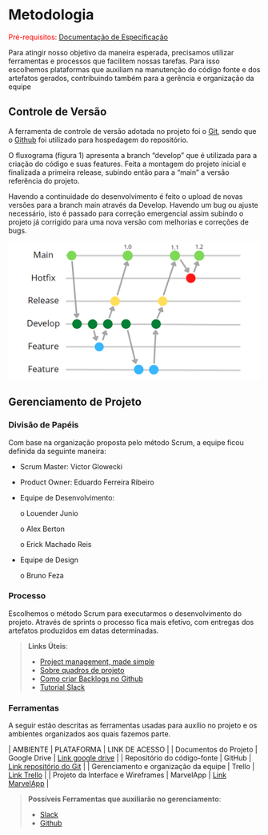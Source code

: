 
# Metodologia

<span style="color:red">Pré-requisitos: <a href="2-Especificação do Projeto.md"> Documentação de Especificação</a></span>

Para atingir nosso objetivo da maneira esperada, precisamos utilizar ferramentas e processos que facilitem nossas tarefas. Para isso escolhemos plataformas que auxiliam na manutenção do código fonte e dos artefatos gerados, contribuindo também para a gerência e organização da equipe

## Controle de Versão

A ferramenta de controle de versão adotada no projeto foi o
[Git](https://git-scm.com/), sendo que o [Github](https://github.com)
foi utilizado para hospedagem do repositório.

O fluxograma (figura 1) apresenta a branch “develop” que é utilizada para a criação do código e suas features. Feita a montagem do projeto inicial e finalizada a primeira release, subindo então para a “main” a versão referência do projeto. 

Havendo a continuidade do desenvolvimento é feito o upload de novas versões para a branch main através da Develop. Havendo um bug ou ajuste necessário, isto é passado para correção emergencial assim subindo o projeto já corrigido para uma nova versão com melhorias e correções de bugs. 

![Figura 1, Fluxograma da gestão do código fonte](./img/Figura%201%20-%20Fluxograma%20da%20gest%C3%A3o%20do%20c%C3%B3digo%20fonte.png)


## Gerenciamento de Projeto

### Divisão de Papéis

Com base na organização proposta pelo método Scrum, a equipe ficou definida da seguinte maneira: 

-	Scrum Master: Victor Glowecki 
-	Product Owner: Eduardo Ferreira Ribeiro 
-	Equipe de Desenvolvimento:

    o	Louender Junio 

    o	Alex Berton 

    o	Erick Machado Reis 

-	Equipe de Design 

    o	Bruno Feza 

### Processo

Escolhemos o método Scrum para executarmos o desenvolvimento do projeto. Através de sprints o processo fica mais efetivo, com entregas dos artefatos produzidos em datas determinadas.
 
> **Links Úteis**:
> - [Project management, made simple](https://github.com/features/project-management/)
> - [Sobre quadros de projeto](https://docs.github.com/pt/github/managing-your-work-on-github/about-project-boards)
> - [Como criar Backlogs no Github](https://www.youtube.com/watch?v=RXEy6CFu9Hk)
> - [Tutorial Slack](https://slack.com/intl/en-br/)

### Ferramentas

A seguir estão descritas as ferramentas usadas para auxílio no projeto e os ambientes organizados aos quais fazemos parte. 

| AMBIENTE | PLATAFORMA | LINK DE ACESSO |
| Documentos do Projeto | Google Drive | [Link google drive](https://drive.google.com/drive/folders/1NcYg35WwmGHfOpKyJ-9AuJ5Mizn_NnXj ) |
| Repositório do código-fonte | GitHub | [Link repositório do Git](https://github.com/ICEI-PUC-Minas-PMV-ADS/pmv-ads-2022-1-e1-proj-web-t11-criptogrupo/blob/main/README.md) |
| Gerenciamento e organização da equipe | Trello | [Link Trello](https://trello.com/b/rJMigpNE/cryptogrupo ) |
| Projeto da Interface e Wireframes | MarvelApp | [Link MarvelApp](https://marvelapp.com/prototype/2ea3h886/screen/86283089 ) |

 
> **Possíveis Ferramentas que auxiliarão no gerenciamento**: 
> - [Slack](https://slack.com/)
> - [Github](https://github.com/)
